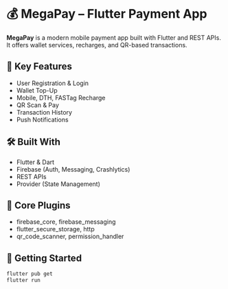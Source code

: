 # 💰 MegaPay – Flutter Payment App

**MegaPay** is a modern mobile payment app built with Flutter and REST APIs. It offers wallet services, recharges, and QR-based transactions.

## 🔑 Key Features

- User Registration & Login
- Wallet Top-Up
- Mobile, DTH, FASTag Recharge
- QR Scan & Pay
- Transaction History
- Push Notifications

## 🛠 Built With

- Flutter & Dart
- Firebase (Auth, Messaging, Crashlytics)
- REST APIs
- Provider (State Management)

## 🔌 Core Plugins

- firebase_core, firebase_messaging
- flutter_secure_storage, http
- qr_code_scanner, permission_handler

## 🚀 Getting Started

```bash
flutter pub get
flutter run
